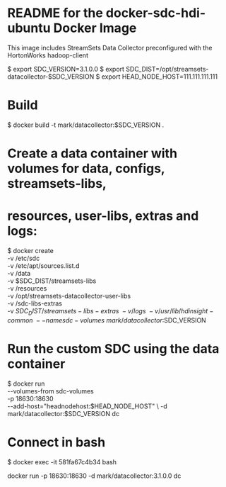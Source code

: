 # README for the docker-sdc-hdi-ubuntu Docker Image

This image includes StreamSets Data Collector preconfigured with the HortonWorks 
hadoop-client

$ export SDC_VERSION=3.1.0.0
$ export SDC_DIST=/opt/streamsets-datacollector-$SDC_VERSION
$ export HEAD_NODE_HOST=111.111.111.111


# Build
$ docker build -t mark/datacollector:$SDC_VERSION .



# Create a data container with volumes for data, configs, streamsets-libs, 
# resources, user-libs, extras and logs:

$ docker create \
 -v /etc/sdc \
 -v /etc/apt/sources.list.d \
 -v /data \
 -v $SDC_DIST/streamsets-libs \
 -v /resources \
 -v /opt/streamsets-datacollector-user-libs \
 -v /sdc-libs-extras \
 -v $SDC_DIST/streamsets-libs-extras \
 -v /logs \
 -v /usr/lib/hdinsight-common \
 --name sdc-volumes \
 mark/datacollector:$SDC_VERSION


# Run the custom SDC using the data container
$ docker run \
 --volumes-from sdc-volumes \
 -p 18630:18630  \
 --add-host="headnodehost:$HEAD_NODE_HOST" \
 -d mark/datacollector:$SDC_VERSION dc 
 
 
 
# Connect in bash 
$ docker exec -it 581fa67c4b34 bash

docker run  -p 18630:18630 -d mark/datacollector:3.1.0.0 dc 

